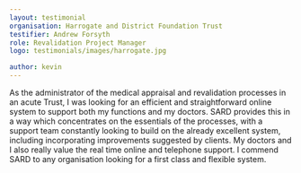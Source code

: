 ```yaml
---
layout: testimonial
organisation: Harrogate and District Foundation Trust
testifier: Andrew Forsyth
role: Revalidation Project Manager
logo: testimonials/images/harrogate.jpg

author: kevin
---
```


As the administrator of the medical appraisal and revalidation processes in an acute Trust, I was looking for an efficient and straightforward online system to support both my functions and my doctors. SARD provides this in a way which concentrates on the essentials of the processes, with a support team constantly looking to build on the already excellent system, including incorporating improvements suggested by clients. My doctors and I also really value the real time online and telephone support. I commend SARD to any organisation looking for a first class and flexible system.

